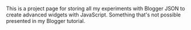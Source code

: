 This is a project page for storing all my experiments with Blogger JSON to create advanced widgets with JavaScript. Something that's not possible presented in my Blogger tutorial.